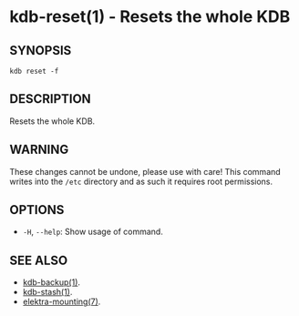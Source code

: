 # kdb-reset(1) - Resets the whole KDB

## SYNOPSIS

`kdb reset -f`

## DESCRIPTION

Resets the whole KDB.

## WARNING

These changes cannot be undone, please use with care!
This command writes into the `/etc` directory and as such it requires root permissions.

## OPTIONS

- `-H`, `--help`:
  Show usage of command.

## SEE ALSO

- [kdb-backup(1)](kdb-backup.md).
- [kdb-stash(1)](kdb-stash.md).
- [elektra-mounting(7)](elektra-mounting.md).
